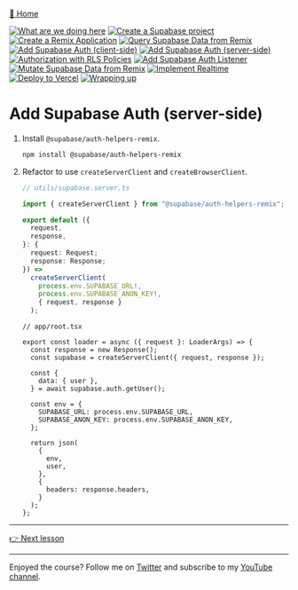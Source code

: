 [🏡 Home](../README.md)

[![What are we doing here](https://placehold.co/15x15/00ff00/00ff00.png)](./01-what-are-we-doing-here.md)
[![Create a Supabase project](https://placehold.co/15x15/00ff00/00ff00.png)](./02-create-a-supabase-project.md)
[![Create a Remix Application](https://placehold.co/15x15/00ff00/00ff00.png)](./03-create-a-remix-application.md)
[![Query Supabase Data from Remix](https://placehold.co/15x15/00ff00/00ff00.png)](./04-query-supabase-data-from-remix.md)
[![Add Supabase Auth (client-side)](https://placehold.co/15x15/00ff00/00ff00.png)](./05-add-client-auth.md)
[![Add Supabase Auth (server-side)](https://placehold.co/15x15/00ff00/00ff00.png)](./06-add-server-auth.md)
[![Authorization with RLS Policies](https://placehold.co/15x15/555555/555555.png)](./07-authorization-with-rls-policies.md)
[![Add Supabase Auth Listener](https://placehold.co/15x15/555555/555555.png)](./08-add-supabase-auth-listener.md)
[![Mutate Supabase Data from Remix](https://placehold.co/15x15/555555/555555.png)](./09-mutate-supabase-data-from-remix.md)
[![Implement Realtime](https://placehold.co/15x15/555555/555555.png)](./10-implement-realtime.md)
[![Deploy to Vercel](https://placehold.co/15x15/555555/555555.png)](./11-deploy-to-vercel.md)
[![Wrapping up](https://placehold.co/15x15/555555/555555.png)](./12-wrapping-up.md)

# Add Supabase Auth (server-side)

1. Install `@supabase/auth-helpers-remix`.

   ```bash
   npm install @supabase/auth-helpers-remix
   ```

2. Refactor to use `createServerClient` and `createBrowserClient`.

   ```ts
   // utils/supabase.server.ts

   import { createServerClient } from "@supabase/auth-helpers-remix";

   export default ({
     request,
     response,
   }: {
     request: Request;
     response: Response;
   }) =>
     createServerClient(
       process.env.SUPABASE_URL!,
       process.env.SUPABASE_ANON_KEY!,
       { request, response }
     );
   ```

   ```tsx
   // app/root.tsx

   export const loader = async ({ request }: LoaderArgs) => {
     const response = new Response();
     const supabase = createServerClient({ request, response });

     const {
       data: { user },
     } = await supabase.auth.getUser();

     const env = {
       SUPABASE_URL: process.env.SUPABASE_URL,
       SUPABASE_ANON_KEY: process.env.SUPABASE_ANON_KEY,
     };

     return json(
       {
         env,
         user,
       },
       {
         headers: response.headers,
       }
     );
   };
   ```

---

[👉 Next lesson](./07-authorization-with-rls-policies.md)

---

Enjoyed the course? Follow me on [Twitter](https://twitter.com/jonmeyers_io) and subscribe to my [YouTube channel](https://www.youtube.com/jonmeyers).
